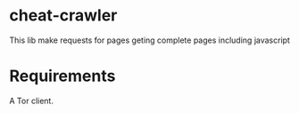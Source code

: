 # cheat-crawler
This lib make requests for pages geting complete pages including javascript

# Requirements
A Tor client.

